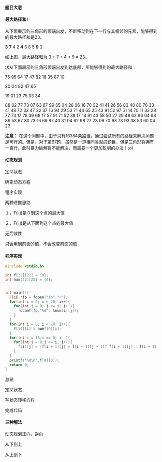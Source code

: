 #### 题目大意

#### 最大路径和 I

从下面展示的三角形的顶端出发，不断移动到在下一行与其相邻的元素，能够得到的最大路径和是23。

**3**
**7** 4
2 **4** 6
8 5 **9** 3

如上图，最大路径和为 3 + 7 + 4 + 9 = 23。

求从下面展示的三角形顶端出发到达底部，所能够得到的最大路径和：

75
95 64
17 47 82
18 35 87 10

20 04 82 47 65

19 01 23 75 03 34

88 02 77 73 07 63 67
99 65 04 28 06 16 70 92
41 41 26 56 83 40 80 70 33
41 48 72 33 47 32 37 16 94 29
53 71 44 65 25 43 91 52 97 51 14
70 11 33 28 77 73 17 78 39 68 17 57
91 71 52 38 17 14 91 43 58 50 27 29 48
63 66 04 68 89 53 67 30 73 16 69 87 40 31
04 62 98 27 23 09 70 98 73 93 38 53 60 04 23

**注意：** 在这个问题中，由于只有16384条路径，通过尝试所有的路径来解决问题是可行的。但是，对于[第67题](http://pe-cn.github.io/67)，虽然是一道相同类型的题目，但是三角形将拥有一百行，此时暴力破解将不能解决，而需要一个更加聪明的办法！;o)



#### 动态规划

定义状态

确定动态方程

程序实现



两种递推思路

１，F(i,j)是０到这个点的最大值

２，F(i,j)是从下面到这个点的最大值



无后效性

只会用到前面的值，不会改变前面的值



#### 程序实现

````c++
#include <stdio.h>

int f[22][22] = {0};
int num[22][22] = {0};


int main(){
  FILE *fp = fopen("in","r");
  for(int i = 0; i < 20; i++){
    for(int j = 0; j <= i; j++){
      fscanf(fp,"%d", &num[i][j]);
    }
  }
  for(int i = 0; i < 20; i++){
    f[19][i] = num[19][i];
  }
  for(int i = 18;i >= 0; i--){
    for(int j = 0;j <= i; j++){
      f[i][j] = (f[i + 1][j] > f[i + 1][j + 1]? f[i + 1][j] : f[i + 1][j + 1]) + num[i][j];
    }
  }
  printf("%d\n",f[0][0]);
  return 0;
}
````





总结

定义状态

写状态转移方程

完成代码



#### 三种解法

动态规划正向，逆向

从下到上



从上倒下